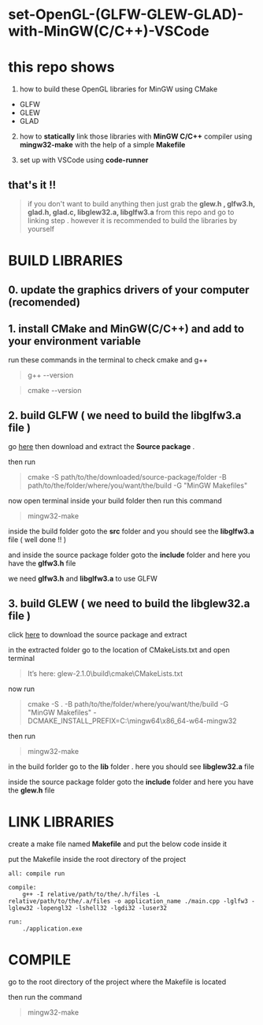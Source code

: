 # set-OpenGL-(GLFW-GLEW-GLAD)-with-MinGW(C/C++)-VSCode

# this repo shows 
1.  how to build these OpenGL libraries for MinGW using CMake

-   GLFW
-   GLEW
-   GLAD

2.  how to **statically** link those libraries with **MinGW C/C++** compiler using **mingw32-make** with the help of a simple **Makefile**

3.  set up with VSCode using **code-runner**

## that's it !! 


>if you don't want to build anything then just grab the **glew.h , glfw3.h, glad.h, glad.c, libglew32.a, libglfw3.a** from this repo and go to linking step . however it is recommended to build the libraries by yourself 


# BUILD LIBRARIES

##  0.  update the graphics drivers of your computer (recomended)

##  1.  install **CMake** and **MinGW(C/C++)** and add to your **environment variable** 

run these commands in the terminal to check cmake and g++ 
> g++ --version

> cmake --version

##  2.  build GLFW ( we need to build the libglfw3.a file )

go [here](https://www.glfw.org/download.html) then download and extract the **Source package** . 

then run
>cmake -S path/to/the/downloaded/source-package/folder -B path/to/the/folder/where/you/want/the/build -G "MinGW Makefiles"

now open terminal inside your build folder then run this command
>mingw32-make

inside the build folder goto the **src** folder and you should see the **libglfw3.a** file ( well done !! )

and inside the source package folder goto the **include** folder and here you have the **glfw3.h** file

we need **glfw3.h** and **libglfw3.a** to use GLFW

## 3. build GLEW ( we need to build the libglew32.a file )

click [here](https://sourceforge.net/projects/glew/files/glew/2.1.0/glew-2.1.0.zip/download) to download the source package and extract 

in the extracted folder go to the location of CMakeLists.txt and open terminal

>   It’s here: glew-2.1.0\build\cmake\CMakeLists.txt

now run
>   cmake -S . -B path/to/the/folder/where/you/want/the/build -G "MinGW Makefiles" -DCMAKE_INSTALL_PREFIX=C:\mingw64\x86_64-w64-mingw32

then run
>   mingw32-make

in the build forlder go to the **lib** folder . here you should see **libglew32.a** file

inside the source package folder goto the **include** folder and here you have the **glew.h** file

# LINK LIBRARIES

create a make file named **Makefile** and put the below code 
inside it

put the Makefile inside the root directory of the project

```
all: compile run

compile:
	g++ -I relative/path/to/the/.h/files -L relative/path/to/the/.a/files -o application_name ./main.cpp -lglfw3 -lglew32 -lopengl32 -lshell32 -lgdi32 -luser32

run: 
	./application.exe
```

# COMPILE 

go to the root directory of the project where the Makefile is located 

then run the command 
>   mingw32-make

